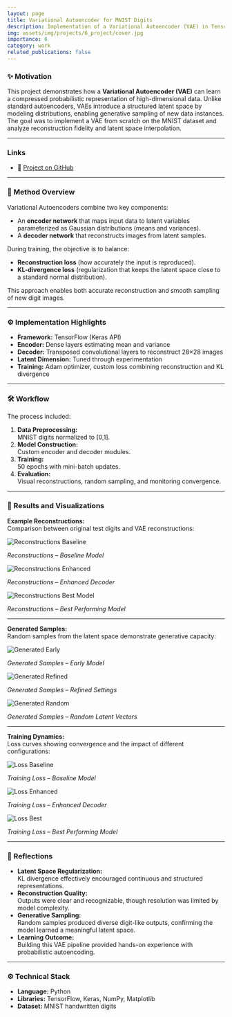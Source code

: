 ```yaml
---
layout: page
title: Variational Autoencoder for MNIST Digits
description: Implementation of a Variational Autoencoder (VAE) in TensorFlow, exploring reconstruction quality and generative capabilities on MNIST handwritten digits.
img: assets/img/projects/6_project/cover.jpg
importance: 6
category: work
related_publications: false
---
```


### ✨ Motivation

This project demonstrates how a **Variational Autoencoder (VAE)** can learn a compressed probabilistic representation of high-dimensional data. Unlike standard autoencoders, VAEs introduce a structured latent space by modeling distributions, enabling generative sampling of new data instances. The goal was to implement a VAE from scratch on the MNIST dataset and analyze reconstruction fidelity and latent space interpolation.

---

### Links

- 🔗 [Project on GitHub](https://github.com/sumeyye-agac/variational-autoencoder-MNIST-tensorflow)

---

### 🧩 Method Overview

Variational Autoencoders combine two key components:

- An **encoder network** that maps input data to latent variables parameterized as Gaussian distributions (means and variances).
- A **decoder network** that reconstructs images from latent samples.

During training, the objective is to balance:

- **Reconstruction loss** (how accurately the input is reproduced).
- **KL-divergence loss** (regularization that keeps the latent space close to a standard normal distribution).

This approach enables both accurate reconstruction and smooth sampling of new digit images.

---

### ⚙️ Implementation Highlights

- **Framework:** TensorFlow (Keras API)
- **Encoder:** Dense layers estimating mean and variance
- **Decoder:** Transposed convolutional layers to reconstruct 28×28 images
- **Latent Dimension:** Tuned through experimentation
- **Training:** Adam optimizer, custom loss combining reconstruction and KL divergence

---

### 🛠️ Workflow

The process included:

1. **Data Preprocessing:**  
   MNIST digits normalized to [0,1].
2. **Model Construction:**  
   Custom encoder and decoder modules.
3. **Training:**  
   50 epochs with mini-batch updates.
4. **Evaluation:**  
   Visual reconstructions, random sampling, and monitoring convergence.

---

### 🧪 Results and Visualizations

**Example Reconstructions:**  
Comparison between original test digits and VAE reconstructions:

<div class="row mt-3">
  <div class="col-sm-4">
    <img src="/assets/img/projects/6_project/S5_test_49-.png" alt="Reconstructions Baseline" class="img-fluid rounded z-depth-1">
    <p class="mt-2 text-center"><em>Reconstructions – Baseline Model</em></p>
  </div>
  <div class="col-sm-4">
    <img src="/assets/img/projects/6_project/S6_test_49-.png" alt="Reconstructions Enhanced" class="img-fluid rounded z-depth-1">
    <p class="mt-2 text-center"><em>Reconstructions – Enhanced Decoder</em></p>
  </div>
  <div class="col-sm-4">
    <img src="/assets/img/projects/6_project/S7_test_49-.png" alt="Reconstructions Best Model" class="img-fluid rounded z-depth-1">
    <p class="mt-2 text-center"><em>Reconstructions – Best Performing Model</em></p>
  </div>
</div>

---

**Generated Samples:**  
Random samples from the latent space demonstrate generative capacity:

<div class="row mt-3">
  <div class="col-sm-4">
    <img src="/assets/img/projects/6_project/S8_test_49-.png" alt="Generated Early" class="img-fluid rounded z-depth-1">
    <p class="mt-2 text-center"><em>Generated Samples – Early Model</em></p>
  </div>
  <div class="col-sm-4">
    <img src="/assets/img/projects/6_project/S8_test_99-.png" alt="Generated Refined" class="img-fluid rounded z-depth-1">
    <p class="mt-2 text-center"><em>Generated Samples – Refined Settings</em></p>
  </div>
  <div class="col-sm-4">
    <img src="/assets/img/projects/6_project/generated_images.png" alt="Generated Random" class="img-fluid rounded z-depth-1">
    <p class="mt-2 text-center"><em>Generated Samples – Random Latent Vectors</em></p>
  </div>
</div>

---

**Training Dynamics:**  
Loss curves showing convergence and the impact of different configurations:

<div class="row mt-3">
  <div class="col-sm-4">
    <img src="/assets/img/projects/6_project/S5_loss_curves.png" alt="Loss Baseline" class="img-fluid rounded z-depth-1">
    <p class="mt-2 text-center"><em>Training Loss – Baseline Model</em></p>
  </div>
  <div class="col-sm-4">
    <img src="/assets/img/projects/6_project/S6_loss_curves.png" alt="Loss Enhanced" class="img-fluid rounded z-depth-1">
    <p class="mt-2 text-center"><em>Training Loss – Enhanced Decoder</em></p>
  </div>
  <div class="col-sm-4">
    <img src="/assets/img/projects/6_project/S10_loss_curves.png" alt="Loss Best" class="img-fluid rounded z-depth-1">
    <p class="mt-2 text-center"><em>Training Loss – Best Performing Model</em></p>
  </div>
</div>

---

### 📝 Reflections

- **Latent Space Regularization:**  
  KL divergence effectively encouraged continuous and structured representations.
- **Reconstruction Quality:**  
  Outputs were clear and recognizable, though resolution was limited by model complexity.
- **Generative Sampling:**  
  Random samples produced diverse digit-like outputs, confirming the model learned a meaningful latent space.
- **Learning Outcome:**  
  Building this VAE pipeline provided hands-on experience with probabilistic autoencoding.

---

### ⚙️ Technical Stack

- **Language:** Python
- **Libraries:** TensorFlow, Keras, NumPy, Matplotlib
- **Dataset:** MNIST handwritten digits
